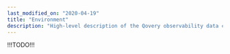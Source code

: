 ```yaml
---
last_modified_on: "2020-04-19"
title: "Environment"
description: "High-level description of the Qovery observability data collector and router."
---
```

!!!TODO!!!



